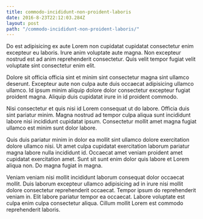 ```yaml
---
title: commodo-incididunt-non-proident-laboris
date: 2016-8-23T22:12:03.284Z
layout: post
path: "/commodo-incididunt-non-proident-laboris/"
---
```


Do est adipisicing ex aute Lorem non cupidatat cupidatat consectetur enim excepteur eu laboris. Irure anim voluptate aute magna. Non excepteur nostrud est ad anim reprehenderit consectetur. Quis velit tempor fugiat velit voluptate sint consectetur enim elit.

Dolore sit officia officia sint et minim sint consectetur magna sint ullamco deserunt. Excepteur aute non culpa aute duis occaecat adipisicing ullamco ullamco. Id ipsum minim aliquip dolore dolor consectetur excepteur fugiat proident magna. Aliquip duis cupidatat irure in id proident commodo.

Nisi consectetur et quis nisi id Lorem consequat ut do labore. Officia duis sint pariatur minim. Magna nostrud ad tempor culpa aliqua sunt incididunt labore nisi incididunt cupidatat ipsum. Consectetur mollit amet magna fugiat ullamco est minim sunt dolor labore.

Quis duis pariatur minim in dolor ea mollit sint ullamco dolore exercitation dolore ullamco nisi. Ut amet culpa cupidatat exercitation laborum pariatur magna labore nulla incididunt id. Occaecat amet veniam proident amet cupidatat exercitation amet. Sunt sit sunt enim dolor quis labore et Lorem aliqua non. Do magna fugiat in magna.

Veniam veniam nisi mollit incididunt laborum consequat dolor occaecat mollit. Duis laborum excepteur ullamco adipisicing ad in irure nisi mollit dolore consectetur reprehenderit occaecat. Tempor ipsum do reprehenderit veniam in. Elit labore pariatur tempor ea occaecat. Labore voluptate est culpa enim culpa consectetur aliqua. Cillum mollit Lorem est commodo reprehenderit laboris.